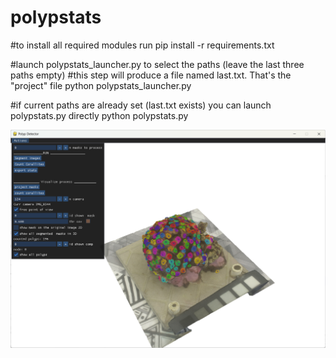 # polypstats

#to install all required modules run
pip install -r requirements.txt

#launch polypstats_launcher.py to select the paths (leave the last three paths empty)
#this step will produce a file named last.txt. That's the "project" file
python polypstats_launcher.py


#if current paths are already set (last.txt exists) you can launch polypstats.py directly
python polypstats.py 

![A screenshot of the tool](docs/tool.png)


